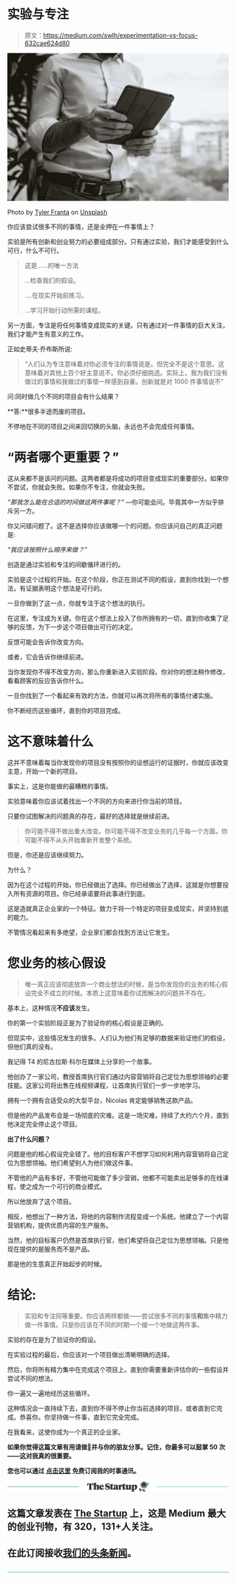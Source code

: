 # 实验与专注

> 原文：<https://medium.com/swlh/experimentation-vs-focus-632cae624d80>

![](img/97839a55e50ace30b5cc47d1880eefed.png)

Photo by [Tyler Franta](https://unsplash.com/photos/RbFDzMKTH6Q?utm_source=unsplash&utm_medium=referral&utm_content=creditCopyText) on [Unsplash](https://unsplash.com/search/photos/work?utm_source=unsplash&utm_medium=referral&utm_content=creditCopyText)

你应该尝试很多不同的事情，还是全押在一件事情上？

实验是所有创新和创业努力的必要组成部分。只有通过实验，我们才能感受到什么可行，什么不可行。

> 这是……的唯一方法
> 
> …检查我们的假设。
> 
> ….在现实开始前练习。
> 
> …学习开始行动所需的课程。

另一方面，专注是将任何事情变成现实的关键。只有通过对一件事情的巨大关注，我们才能产生有意义的工作。

正如史蒂夫·乔布斯所说:

> “人们认为专注意味着对你必须专注的事情说是。但完全不是这个意思。这意味着对其他上百个好主意说不。你必须仔细挑选。实际上，我为我们没有做过的事情和我做过的事情一样感到自豪。创新就是对 1000 件事情说不”

问:同时做几个不同的项目会有什么结果？

**答:**很多半途而废的项目。

不停地在不同的项目之间来回切换的头脑，永远也不会完成任何事情。

# “两者哪个更重要？”

这从来都不是该问的问题。这两者都是将成功的项目变成现实的重要部分。如果你不尝试，你就会失败。如果你不专注，你就会失败。

*“那我怎么能在合适的时间做这两件事呢？”* —你可能会问。毕竟其中一方似乎排斥另一方。

你又问错问题了。这不是选择你应该做哪一个的问题。你应该问自己的真正问题是:

*“我应该按照什么顺序来做？”*

创造是通过实验和专注的间歇循环进行的。

实验是这个过程的开始。在这个阶段，你正在测试不同的假设，直到你找到一个想法，有证据表明这个想法是可行的。

一旦你做到了这一点，你就专注于这个想法的执行。

在这里，专注成为关键。你在这个想法上投入了你所拥有的一切，直到你收集了足够的反馈，为下一步这个项目做出可行的决定。

反馈可能会告诉你改变方向。

或者，它会告诉你继续前进。

当你发现你不得不改变方向，那么你重新进入实验阶段。你对你的想法稍作修改，看看顾客的反应告诉你什么。

一旦你找到了一个看起来有效的方法，你就可以再次将所有的事情付诸实施。

你不断经历这些循环，直到你的项目完成。

# 这不意味着什么

这并不意味着每当你发现你的项目没有按照你的设想运行的证据时，你就应该改变主意，开始一个新的项目。

事实上，这是你能做的最糟糕的事情。

实验意味着你应该试着找出一个不同的方向来进行你当前的项目。

只要你试图解决的问题真的存在，最好的选择就是继续前进。

> 你可能不得不做出重大改变。你可能不得不改变业务的几乎每一个方面。你可能不得不从头开始重新开发整个系统。

但是，你还是应该继续努力。

为什么？

因为在这个过程的开始，你已经做出了选择。你已经做出了选择，这就是你想要投入所有资源的项目。你已经承诺要将此事进行到底。

这是造就真正企业家的一个特征。致力于将一个特定的项目变成现实，并坚持到底的能力。

不管情况看起来有多绝望，企业家们都会找到方法让它发生。

# 您业务的核心假设

> 唯一真正应该彻底放弃一个商业想法的时候，是当你发现你的业务的核心假设完全不成立的时候。本质上这意味着你试图解决的问题并不存在。

基本上，这种情况**不应该**发生。

你的第一个实验阶段正是为了验证你的核心假设是正确的。

但现实中，这些情况发生的很多。人们认为他们有足够的数据来验证他们的假设，但他们真的没有。

我记得 T4 的尼古拉斯·科尔在媒体上分享的一个故事。

他创办了一家公司，教授首席执行官们通过内容营销将自己定位为思想领袖的必要技能。这家公司将出售在线视频课程，让首席执行官们一步一步地学习。

拥有一个拥有合适受众的大型平台，Nicolas 肯定能够销售这款产品。

但是他的产品发布会是一场彻底的灾难。这是一场灾难，持续了大约六个月，直到他决定完全停止这个项目。

**出了什么问题？**

问题是他的核心假设完全错了。他的目标客户不想学习如何利用内容营销将自己定位为思想领袖。他们希望别人为他们做这件事。

不管他的产品有多好，不管他可能做了多少营销，他都不可能卖出足够多的在线课程，使之成为一个可行的商业模式。

所以他放弃了这个项目。

相反，他想出了一种方法，将他的内容制作流程变成一个系统。他建立了一个内容营销机构，提供优质内容的生产服务。

当然，他的目标客户仍然是首席执行官，他们希望将自己定位为思想领袖。只是他现在提供的是服务而不是产品。

那是他的生意真正开始起步的时候。

# 结论:

> 实验和专注同等重要。你应该两样都做——尝试很多不同的事情**和**集中精力做一件事情。只是你应该在不同的时期一个接一个地做这两件事。

实验的存在是为了验证你的假设。

在实验过程的最后，你应该对一个项目做出清晰明确的选择。

然后，你将所有精力集中在完成这个项目上。直到你需要重新评估你的一些假设并尝试不同的想法。

你一遍又一遍地经历这些循环。

这种情况会一直持续下去，直到你不得不停止你当前选择的项目，或者直到它完成。恭喜你。你坚持做一件事，直到它完全完成。

在我看来，这使你成为一个真正的企业家。

**如果你觉得这篇文章有用请做👏并与你的朋友分享。记住，你最多可以鼓掌 50 次——这对我真的很重要。**

**您也可以通过** [**点击这里**](https://mailchi.mp/b0d1e1fba452/struggle-first-thrive-later) **免费订阅我的时事通讯。**

[![](img/308a8d84fb9b2fab43d66c117fcc4bb4.png)](https://medium.com/swlh)

## 这篇文章发表在 [The Startup](https://medium.com/swlh) 上，这是 Medium 最大的创业刊物，有 320，131+人关注。

## 在此订阅接收[我们的头条新闻](http://growthsupply.com/the-startup-newsletter/)。

[![](img/b0164736ea17a63403e660de5dedf91a.png)](https://medium.com/swlh)